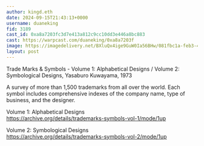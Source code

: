```yaml
---
author: kingd.eth
date: 2024-09-15T21:43:13+0000
username: duaneking
fid: 3189
cast_id: 0xa8a7203fc3d7e413a812c9cc10dd3e446a8bc883
cast: https://warpcast.com/duaneking/0xa8a7203f
image: https://imagedelivery.net/BXluQx4ige9GuW0Ia56BHw/081fbc1a-feb3-4f38-0952-e8b7191ffa00/original
layout: post
---
```

Trade Marks & Symbols - Volume 1: Alphabetical Designs / Volume 2: Symbological Designs, Yasaburo Kuwayama, 1973  
  
A survey of more than 1,500 trademarks from all over the world. Each symbol includes comprehensive indexes of the company name, type of business, and the designer.  
  
Volume 1: Alphabetical Designs  
https://archive.org/details/trademarks-symbols-vol-1/mode/1up  
  
Volume 2: Symbological Designs  
https://archive.org/details/trademarks-symbols-vol-2/mode/1up  

<img src='https://imagedelivery.net/BXluQx4ige9GuW0Ia56BHw/081fbc1a-feb3-4f38-0952-e8b7191ffa00/original' alt='' referrerpolicy='no-referrer'/>